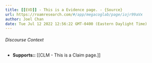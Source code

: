```yaml
---
title: [[EVD]] - This is a Evidence page. - {Source}
url: https://roamresearch.com/#/app/megacoglab/page/iojr99aVx
author: Joel Chan
date: Tue Jul 12 2022 12:56:22 GMT-0400 (Eastern Daylight Time)
---
```




###### Discourse Context

- **Supports::** [[CLM - This is a Claim page.]]
